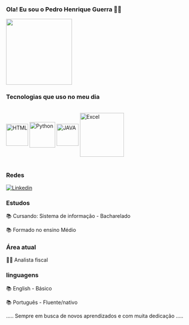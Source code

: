 ### Ola! Eu sou o Pedro Henrique Guerra    🧑‍💻


<div>
<img height= "180cm" src="https://github-readme-stats.vercel.app/api?username=PedroGuerra01&show_icons=true&theme=dracula"/>
  </div>

### Tecnologias que uso no meu dia

<div style="display: inline_block"><br/>

  <img align= "center" alt="HTML" hight="60" width="60" src="https://img.shields.io/badge/HTML-239120?style=for-the-badge&logo=html5&logoColor=white"/>
  <img align= "center" alt="Python" hight="70" width="70" src="https://img.shields.io/badge/Python-14354C?style=for-the-badge&logo=python&logoColor=white"/>
  <img align= "center" alt="JAVA" hight="60" width="60" src="https://img.shields.io/badge/Java-ED8B00?style=for-the-badge&logo=openjdk&logoColor=white"/>
  <img align= "center" alt="Excel" hight="120" width="120" src="https://img.shields.io/badge/Microsoft_Excel-217346?style=for-the-badge&logo=microsoft-excel&logoColor=white"/>
  
</div><br/>

### Redes
[![Linkedin](https://img.shields.io/badge/LinkedIn-0077B5?style=for-the-badge&logo=linkedin&logoColor=white)](https://www.linkedin.com/in/pedro-henrique-guerra-19937a1a2)


###  Estudos
📚     Cursando: Sistema de informação - Bacharelado

📚     Formado no ensino Médio

###  Área atual 
👨‍💻     Analista fiscal

###  linguagens
📚     English - Básico

📚     Português - Fluente/nativo

..... Sempre em busca de novos aprendizados e com muita dedicação .....

